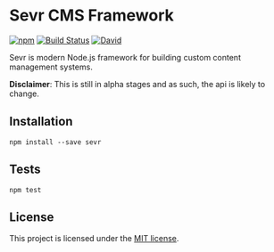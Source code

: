 # Sevr CMS Framework

[![npm](https://img.shields.io/npm/v/sevr.svg?maxAge=2592000)](https://www.npmjs.com/package/sevr)
[![Build Status](https://travis-ci.org/ExclamationLabs/sevr.svg?branch=master)](https://travis-ci.org/ExclamationLabs/sevr)
[![David](https://david-dm.org/ExclamationLabs/sevr.svg)](https://david-dm.org/ExclamationLabs/sevr)

Sevr is modern Node.js framework for building custom content management
systems.

**Disclaimer**: This is still in alpha stages and as such, the api is
likely to change.

## Installation

```
npm install --save sevr
```

## Tests

```
npm test
```

## License

This project is licensed under the [MIT license](license.txt).

